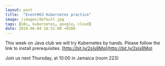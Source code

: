 ```yaml
---
layout: post
title:  "Event#63 Kubernetes practice"
image: /images/default.jpg
tags: [k8s, kubernetes, google, cloud]
date: 2018-06-04 16:51:00 +0200
---
```


This week on Java club
we will try Kubernetes by hands. Please follow the link to install prerequisites. [http://bit.ly/2sIs8Mq](http://bit.ly/2sIs8Mq)

Join us next Thursday, at 10:00 in Jamaica (room 223)

